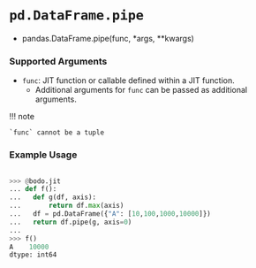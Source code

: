 # `pd.DataFrame.pipe`

- pandas.DataFrame.pipe(func, \*args, \*\*kwargs)

### Supported Arguments

- `func`: JIT function or callable defined within a JIT function.
  - Additional arguments for `func` can be passed as additional arguments.

!!! note

```
`func` cannot be a tuple
```

### Example Usage

```py

>>> @bodo.jit
... def f():
...   def g(df, axis):
...       return df.max(axis)
...   df = pd.DataFrame({"A": [10,100,1000,10000]})
...   return df.pipe(g, axis=0)
...
>>> f()
A    10000
dtype: int64
```

